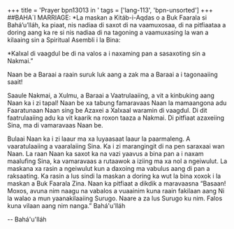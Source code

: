 +++
title = 'Prayer bpn13013 in '
tags = ['lang-113', 'bpn-unsorted']
+++
##BAHA´I MARRIAGE:
*La maskan a Kitáb-i-Aqdas o a Buk Faarala si Bahá’u’lláh, ka piaat, nis nadiaa di saxot di na vaamuxosaa, di na pitfiaataa a doring aang ka re si nis nadiaa di na tagoning a vaamuxasing la wan a kilaaing sin a Spiritual Asembli i la Bina:

*Kalxal di vaagdul be di na valos a i naxaming pan a sasaxoting sin a Nakmai.”


Naan be a Baraai a raain suruk luk aang a zak ma a Baraai a i tagonaaiing saait!

Saaule Nakmai, a Xulmu, a Baraai a Vaatrulaaiing, a vit a kinbuking aang Naan ka i zi tapal! Naan be xa tabung famaravaas Naan la mamaangona adu Faaratunaan Naan sing be Azaxei a Xalxaal waramin di vaagdul. Di dit faatrulaaiing adu ka vit kaarik na roxon taaza a Nakmai. Di pitfiaat azaxeiing Sina, ma di vamaravaas Naan be.

Bulaai Naan ka i zi laaur ma xa luyaasaat laaur la paarmaleng. A vaaratulaaiing a vaaralaiing Sina. Ka i zi marangingit di na pen saraxaai wan Naan. La raan Naan ka saxot ka na vazi yaavus a bina pan a i naxam maalufing Sina, ka vamaravaas a rutaawok a iziing ma xa nol a ngeiwulut. La maskana xa rasin a ngeiwulut kun a daxoing ma vabulus aang di pan a raksaating. Ka rasin a lus sindi la maskan a doring ka wut la bina xoxok i la maskan a Buk Faarala Zina. Naan ka pitfiaat a dikdik a maravaasna “Basaan! Moxos, avuna nim naagu na vabalos a vuaainim kuna raain fakilaan aang Ni la walao a mun yaanakilaaiing Surugo. Naare a za lus Surugo ku nim. Falos kuna vilaan aang nim nanga.”
Bahá'u'lláh

-- Bahá'u'lláh
